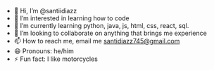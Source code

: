 - 👋 Hi, I’m @santiidiazz
- 👀 I’m interested in learning how to code 
- 🌱 I’m currently learning python, java, js, html, css, react, sql.
- 💞️ I’m looking to collaborate on anything that brings me experience
- 📫 How to reach me, email me santidiazz745@gmail.com
- 😄 Pronouns: he/him
- ⚡ Fun fact: I like motorcycles

<!---
santiidiazz/santiidiazz is a ✨ special ✨ repository because its `README.md` (this file) appears on your GitHub profile.
You can click the Preview link to take a look at your changes.
--->
